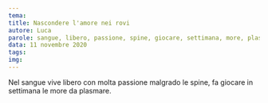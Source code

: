 ```yaml
---
tema:
title: Nascondere l'amore nei rovi
autore: Luca
parole: sangue, libero, passione, spine, giocare, settimana, more, plasmare
data: 11 novembre 2020
tags: 
img: 
---
```

Nel sangue vive libero con molta passione malgrado le spine, fa giocare in settimana le more da plasmare.
